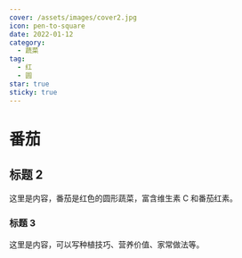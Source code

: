 ```yaml
---
cover: /assets/images/cover2.jpg
icon: pen-to-square
date: 2022-01-12
category:
  - 蔬菜
tag:
  - 红
  - 圆
star: true
sticky: true
---
```


# 番茄

## 标题 2


这里是内容，番茄是红色的圆形蔬菜，富含维生素 C 和番茄红素。

### 标题 3

这里是内容，可以写种植技巧、营养价值、家常做法等。

<Player />